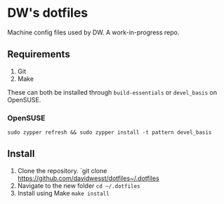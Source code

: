 # DW's dotfiles
Machine config files used by DW. A work-in-progress repo.

## Requirements

1. Git
2. Make

These can both be installed through `build-essentials` or `devel_basis` on OpenSUSE.

### OpenSUSE
`sudo zypper refresh && sudo zypper install -t pattern devel_basis`

## Install 

1. Clone the repository. `git clone https://github.com/davidwesst/dotfiles~/.dotfiles
2. Navigate to the new folder `cd ~/.dotfiles`
3. Install using Make `make install`

